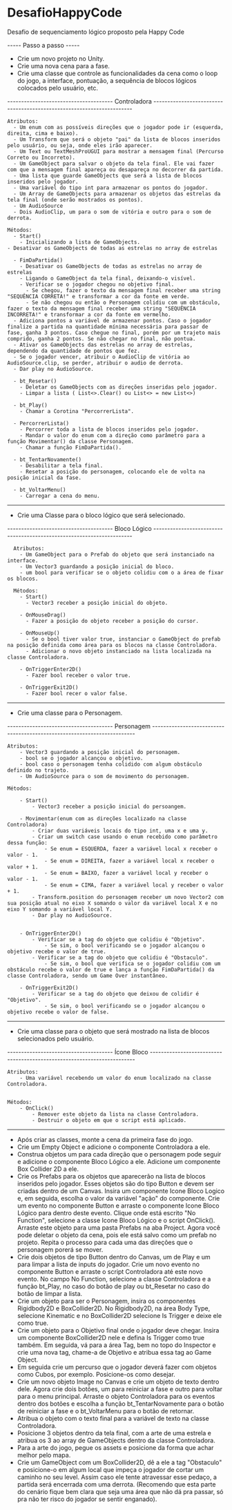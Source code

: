 # DesafioHappyCode
Desafio de sequenciamento lógico proposto pela Happy Code

 ----- Passo a passo -----

- Crie um novo projeto no Unity.
- Crie uma nova cena para a fase.
- Crie uma classe que controle as funcionalidades da cena como o loop do jogo, a interface, pontuação, a sequência de blocos lógicos colocados pelo usuário, etc.

--------------------------------------  Controladora ----------------------------------------------------------------------   
    
    Atributos:
      - Um enum com as possíveis direções que o jogador pode ir (esquerda, direita, cima e baixo).
      - Um Transform que será o objeto "pai" da lista de blocos inseridos pelo usuário, ou seja, onde eles irão aparecer. 
      - Um Text ou TextMeshProUGUI para mostrar a mensagem final (Percurso Correto ou Incorreto).
      - Um GameObject para salvar o objeto da tela final. Ele vai fazer com que a mensagem final apareça ou desapareça no decorrer da partida.
      - Uma lista que guarde GameObjects que será a lista de blocos inseridos pelo jogador.
      - Uma variável do tipo int para armazenar os pontos do jogador.
      - Um Array de GameObjects para armazenar os objetos das estrelas da tela final (onde serão mostrados os pontos).
      - Um AudioSource
      - Dois AudioClip, um para o som de vitória e outro para o som de derrota.

    Métodos:
      - Start()
        - Inicializando a lista de GameObjects.
	- Desativar os GameObjects de todas as estrelas no array de estrelas

      - FimDaPartida()
      	- Desativar os GameObjects de todas as estrelas no array de estrelas
        - Ligando o GameObject da tela final, deixando-o visível.
        - Verificar se o jogador chegou no objetivo final.
          - Se chegou, fazer o texto da mensagem final receber uma string "SEQUÊNCIA CORRETA!" e transformar a cor da fonte em verde.
          - Se não chegou ou então o Personagem colidiu com um obstáculo, fazer o texto da mensagem final receber uma string "SEQUÊNCIA INCORRETA!" e transformar a cor da fonte em vermelho.
	  - Adiciona pontos a variável de armazenar pontos. Caso o jogador finalize a partida na quantidade mínima necessária para passar de fase, ganha 3 pontos. Caso chegue no final, porém por um trajeto mais comprido, ganha 2 pontos. Se não chegar no final, não pontua.
	  - Ativar os GameObjects das estrelas no array de estrelas, dependendo da quantidade de pontos que fez.
	  - Se o jogador vencer, atribuir o AudioClip de vitória ao AudioSource.clip, se perder, atribuir o audio de derrota.
	  - Dar play no AudioSource.

      - bt_Resetar()
        - Deletar os GameObjects com as direções inseridas pelo jogador.
        - Limpar a lista ( List<>.Clear() ou List<> = new List<>)

      - bt_Play()
        - Chamar a Corotina "PercorrerLista".

      - PercorrerLista()
        - Percorrer toda a lista de blocos inseridos pelo jogador.
        - Mandar o valor do enum com a direção como parâmetro para a função Movimentar() da classe Personagem.
        - Chamar a função FimDaPartida().

      - bt_TentarNovamente()
        - Desabilitar a tela final.
        - Resetar a posição do personagem, colocando ele de volta na posição inicial da fase.

      - bt_VoltarMenu()
        - Carregar a cena do menu.
        
--------------------------------------------------------------------------------------------------------------------------

- Crie uma Classe para o bloco lógico que será selecionado.


-------------------------------------- Bloco Lógico ----------------------------------------------------------------------

	  Atributos:
	    - Um GameObject para o Prefab do objeto que será instanciado na interface.
	    - Um Vector3 guardando a posição inicial do bloco.
	    - um bool para verificar se o objeto colidiu com o a área de fixar os blocos.

	  Métodos:
	    - Start()
	      - Vector3 receber a posição inicial do objeto.

	    - OnMouseDrag()
	      - Fazer a posição do objeto receber a posição do cursor.

	    - OnMouseUp()
	      - Se o bool tiver valor true, instanciar o GameObject do prefab na posição definida como área para os blocos na classe Controladora.
	      - Adicionar o novo objeto instanciado na lista localizada na classe Controladora.

	    - OnTriggerEnter2D()
	      - Fazer bool receber o valor true.

	    - OnTriggerExit2D()
	      - Fazer bool recer o valor false.

--------------------------------------------------------------------------------------------------------------------------

- Crie uma classe para o Personagem.

-------------------------------------- Personagem ------------------------------------------------------------------------

	Atributos:
		- Vector3 guardando a posição inicial do personagem.
		- bool se o jogador alcançou o objetivo.
		- bool caso o personagem tenha colidido com algum obstáculo definido no trajeto.
		- Um AudioSource para o som de movimento do personagem.

	Métodos:

		- Start()
			- Vector3 receber a posição inicial do persoangem.

		- Movimentar(enum com as direções localizado na classe Controladora)
			- Criar duas variáveis locais do tipo int, uma x e uma y.
			- Criar um switch case usando o enum recebido como parâmetro dessa função:
				- Se enum = ESQUERDA, fazer a variável local x receber o valor - 1.
				- Se enum = DIREITA, fazer a variável local x receber o valor + 1.
				- Se enum = BAIXO, fazer a variável local y receber o valor - 1.
				- Se enum = CIMA, fazer a variável local y receber o valor + 1.
			- Transform.position do personagem receber um novo Vector2 com sua posição atual no eixo X somando o valor da variável local X e no eixo Y somando a variável local Y.
			- Dar play no AudioSource.


		- OnTriggerEnter2D()
			- Verificar se a tag do objeto que colidiu é "Objetivo".
				- Se sim, o bool verificando se o jogador alcançou o objetivo recebe o valor de true.
			- Verificar se a tag do objeto que colidiu é "Obstaculo".
				- Se sim, o bool que verifica se o jogador colidiu com um obstáculo recebe o valor de true e lança a função FimDaPartida() da classe Controladora, sendo um Game Over instantâneo.

		- OnTriggerExit2D()
			- Verificar se a tag do objeto que deixou de colidir é "Objetivo".
				- Se sim, o bool verificando se o jogador alcançou o objetivo recebe o valor de false.

-------------------------------------------------------------------------------------------------------------------------

- Crie uma classe para o objeto que será mostrado na lista de blocos selecionados pelo usuário.

-------------------------------------- Ícone Bloco ------------------------------------------------------------------------
	
	Atributos:
		- Uma variável recebendo um valor do enum localizado na classe Controladora.
		

	Métodos:
		- OnClick()
			- Remover este objeto da lista na classe Controladora.
			- Destruir o objeto em que o script está aplicado.

---------------------------------------------------------------------------------------------------------------------------

- Após criar as classes, monte a cena da primeira fase do jogo.
- Crie um Empty Object e adicione o componente Controladora a ele.
- Construa objetos um para cada direção que o personagem pode seguir e adicione o componente Bloco Lógico a ele. Adicione um componente Box Collider 2D a ele.
- Crie os Prefabs para os objetos que aparecerão na lista de blocos inseridos pelo jogador. Esses objetos são do tipo Button e devem ser criadas dentro de um Canvas. Insira um componente Icone Bloco Logico e, em seguida, escolha o valor da variável "ação"  do componente. Crie um evento no componente Button e arraste o componente Icone Bloco Lógico para dentro deste evento. Clique onde está escrito "No Function", selecione a classe Icone Bloco Lógico e o script OnClick(). Arraste este objeto para uma pasta Prefabs na aba Project. Agora você pode deletar o objeto da cena, pois ele está salvo como um prefab no projeto. Repita o processo para cada uma das direções que o personagem porerá se mover.
- Crie dois objetos de tipo Button dentro do Canvas, um de Play e um para limpar a lista de inputs do jogador. Crie um novo evento no componente Button e arraste o script Controladora até este novo evento. No campo No Function, selecione a classe Controladora e a função bt_Play, no caso do botão de play ou bt_Resetar no caso do botão de limpar a lista.
- Crie um objeto para ser o Personagem, insira os componentes Rigidbody2D e BoxCollider2D. No Rigidbody2D, na área Body Type, selecione Kinematic e no BoxCollider2D selecione Is Trigger e deixe ele como true.
- Crie um objeto para o Objetivo final onde o jogador deve chegar. Insira um componente BoxCollider2D nele e defina Is Trigger como true também. Em seguida, vá para a área Tag, bem no topo do Inspector e crie uma nova tag, chame-a de Objetivo e atribua essa tag ao Game Object.
- Em seguida crie um percurso que o jogador deverá fazer com objetos como Cubos, por exemplo. Posicione-os como desejar.
- Crie um novo objeto Image no Canvas e crie um objeto de texto dentro dele. Agora crie dois botões, um para reiniciar a fase e outro para voltar para o menu principal. Arraste o objeto Controladora para os eventos dentro dos botões e escolha a função bt_TentarNovamente para o botão de reiniciar a fase e o bt_VoltarMenu para o botão de retornar.
- Atribua o objeto com o texto final para a variável de texto na classe Controladora.
- Posicione 3 objetos dentro da tela final, com a arte de uma estrela e atribua os 3 ao array de GameObjects dentro da classe Controladora.
- Para a arte do jogo, pegue os assets e posicione da forma que achar melhor pelo mapa.
- Crie um GameObject com um BoxCollider2D, dê a ele a tag "Obstaculo" e posicione-o em algum local que impeça o jogador de cortar um caminho no seu level. Assim caso ele tente atravessar esse pedaço, a partida será encerrada com uma derrota.
(Recomendo que esta parte do cenário fique bem clara que seja uma área que não dá pra passar, só pra não ter risco do jogador se sentir enganado).
